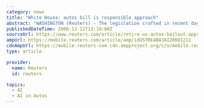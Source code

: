 ```yaml
---
category: news
title: "White House: autos bill is responsible approach"
abstract: "WASHINGTON (Reuters) - The legislation crafted in recent days aimed at helping the ailing U.S. automakers is an “effective and responsible approach,” the White House said on Wednesday amid criticism from fellow Republicans. “Many Republicans and ..."
publishedDateTime: 2008-12-11T13:19:00Z
sourceUrl: https://www.reuters.com/article/retire-us-autos-bailout-approach-idUSTRE4BA3AI20081211
ampUrl: https://mobile.reuters.com/article/amp/idUSTRE4BA3AI20081211
cdnAmpUrl: https://mobile-reuters-com.cdn.ampproject.org/c/s/mobile.reuters.com/article/amp/idUSTRE4BA3AI20081211
type: article

provider:
  name: Reuters
  id: reuters

topics:
  - AI
  - AI in Autos
---
```

